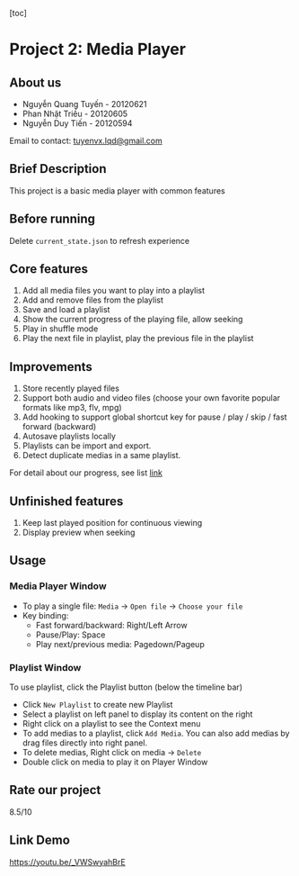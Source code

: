 [toc]

# Project 2: Media Player

## About us

- Nguyễn Quang Tuyến - 20120621
- Phan Nhật Triều - 20120605
- Nguyễn Duy Tiến - 20120594

Email to contact: tuyenvx.lqd@gmail.com

## Brief Description

This project is a basic media player with common features

## Before running

Delete `current_state.json` to refresh experience

## Core features

1. Add all media files you want to play into a playlist 
2. Add and remove files from the playlist
3. Save and load a playlist
4. Show the current progress of the playing file, allow seeking
5. Play in shuffle mode
6. Play the next file in playlist, play the previous file in the playlist

## Improvements 

1. Store recently played files
2. Support both audio and video files (choose your own favorite popular formats like mp3, flv, mpg)
3. Add hooking to support global shortcut key for pause / play / skip / fast forward (backward) 
4. Autosave playlists locally
5. Playlists can be import and export.
6. Detect duplicate medias in a same playlist.

For detail about our progress, see list [link](https://github.com/sulaidat/Media-Player/blob/main/Media%20Player/readme.md) 

## Unfinished features

1. Keep last played position for continuous viewing
2. Display preview when seeking

## Usage

### Media Player Window 

- To play a single file: `Media` -> `Open file` -> `Choose your file`
- Key binding:
  - Fast forward/backward: Right/Left Arrow
  - Pause/Play: Space
  - Play next/previous media: Pagedown/Pageup

### Playlist Window

To use playlist, click the Playlist button (below the timeline bar)

- Click `New Playlist` to create new Playlist
- Select a playlist on left panel to display its content on the right 
- Right click on a playlist to see the Context menu
- To add medias to a playlist, click `Add Media`. You can also add medias by drag files directly into right panel.
- To delete medias, Right click on media -> `Delete`
- Double click on media to play it on Player Window

## Rate our project

8.5/10

## Link Demo

https://youtu.be/_VWSwyahBrE

